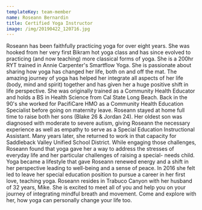 ```yaml
---
templateKey: team-member
name: Roseann Bernardin
title: Certified Yoga Instructor
image: /img/20190422_120716.jpg
---
```

Roseann has been faithfully practicing yoga for over eight years. She washooked from her very first Bikram hot yoga class and has since evolved topracticing (and now teaching) more classical forms of yoga. She is a 200hr RYT trained in Annie Carpenter's Smartflow Yoga. She is passionate about sharing how yoga has changed her life, both on and off the mat. The amazing journey of yoga has helped her integrate all aspects of her life (body, mind and spirit) together and has given her a huge positive shift in life perspective. Shewas originally trained as a Community Health Educator and holds a BS in Health Science from Cal State Long Beach. Back in the 90's she worked for PacifiCare HMO as a Community Health Education Specialist before going on maternity leave. Roseann stayed at home full time to raise both her sons (Blake 26 & Jordan 24). Her oldest son was diagnosed with moderate to severe autism, giving Roseann the necessary experience as well as empathy to serve as a Special Education Instructional Assistant. Many years later, she returned to work in that capacity for Saddleback Valley Unified School District. While engaging those challenges, Roseann found that yoga gave her a way to address the stresses of everyday life and her particular challenges of raising a special-needs child. Yoga became a lifestyle that gave Roseann renewed energy and a shift in her perspective leading to well-being and a sense of peace. In 2016 she felt led to leave her special education position to pursue a career in her firstlove, teaching yoga. Roseann resides in Trabuco Canyon with her husband of 32 years, Mike. She is excited to meet all of you and help you on your journey of integrating mindful breath and movement. Come and explore with her, how yoga can personally change your life too.

